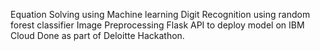 Equation Solving using Machine learning
Digit Recognition using random forest classifier
Image Preprocessing
Flask API to deploy model on IBM Cloud
Done as part of Deloitte Hackathon.
